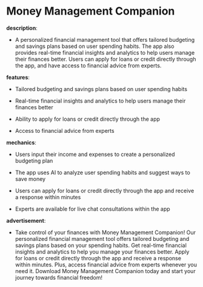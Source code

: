 # Money Management Companion

**description**: 

- A personalized financial management tool that offers tailored budgeting and savings plans based on user spending habits. The app also provides real-time financial insights and analytics to help users manage their finances better. Users can apply for loans or credit directly through the app, and have access to financial advice from experts.

**features**: 

- Tailored budgeting and savings plans based on user spending habits

- Real-time financial insights and analytics to help users manage their finances better

- Ability to apply for loans or credit directly through the app

- Access to financial advice from experts

**mechanics**: 

- Users input their income and expenses to create a personalized budgeting plan

- The app uses AI to analyze user spending habits and suggest ways to save money

- Users can apply for loans or credit directly through the app and receive a response within minutes

- Experts are available for live chat consultations within the app

**advertisement**: 

- Take control of your finances with Money Management Companion! Our personalized financial management tool offers tailored budgeting and savings plans based on your spending habits. Get real-time financial insights and analytics to help you manage your finances better. Apply for loans or credit directly through the app and receive a response within minutes. Plus, access financial advice from experts whenever you need it. Download Money Management Companion today and start your journey towards financial freedom!

